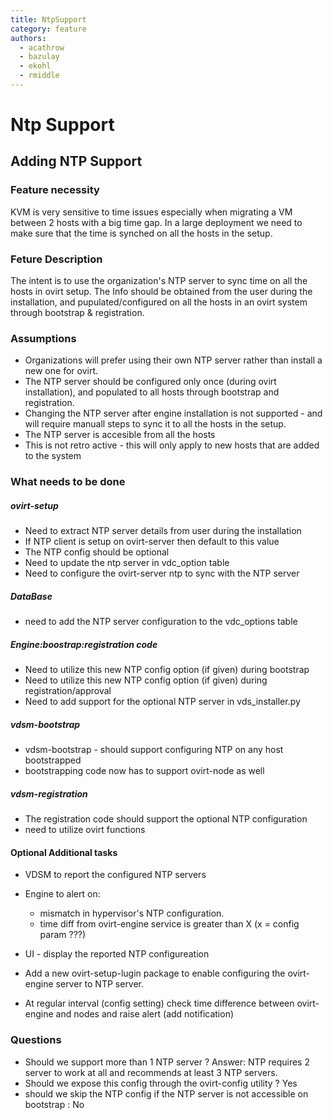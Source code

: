 ```yaml
---
title: NtpSupport
category: feature
authors:
  - acathrow
  - bazulay
  - ekohl
  - rmiddle
---
```


# Ntp Support

## Adding NTP Support

### Feature necessity

KVM is very sensitive to time issues especially when migrating a VM between 2 hosts with a big time gap. In a large deployment we need to make sure that the time is synched on all the hosts in the setup.

### Feture Description

The intent is to use the organization's NTP server to sync time on all the hosts in ovirt setup. The Info should be obtained from the user during the installation, and pupulated/configured on all the hosts in an ovirt system through bootstrap & registration.

### Assumptions

*   Organizations will prefer using their own NTP server rather than install a new one for ovirt.
*   The NTP server should be configured only once (during ovirt installation), and populated to all hosts through bootstrap and registration.
*   Changing the NTP server after engine installation is not supported - and will require manuall steps to sync it to all the hosts in the setup.
*   The NTP server is accesible from all the hosts
*   This is not retro active - this will only apply to new hosts that are added to the system

### What needs to be done

##### ovirt-setup

*   Need to extract NTP server details from user during the installation
*   If NTP client is setup on ovirt-server then default to this value
*   The NTP config should be optional
*   Need to update the ntp server in vdc_option table
*   Need to configure the ovirt-server ntp to sync with the NTP server

##### DataBase

*   need to add the NTP server configuration to the vdc_options table

##### Engine:boostrap:registration code

*   Need to utilize this new NTP config option (if given) during bootstrap
*   Need to utilize this new NTP config option (if given) during registration/approval
*   Need to add support for the optional NTP server in vds_installer.py

##### vdsm-bootstrap

*   vdsm-bootstrap - should support configuring NTP on any host bootstrapped
*   bootstrapping code now has to support ovirt-node as well

##### vdsm-registration

*   The registration code should support the optional NTP configuration
*   need to utilize ovirt functions

#### Optional Additional tasks

*   VDSM to report the configured NTP servers
*   Engine to alert on:

      * mismatch in hypervisor's NTP configuration.
      * time diff from ovirt-engine service is greater than X (x = config param ???)

*   UI - display the reported NTP configureation
*   Add a new ovirt-setup-lugin package to enable configuring the ovirt-engine server to NTP server.
*   At regular interval (config setting) check time difference between ovirt-engine and nodes and raise alert (add notification)

### Questions

*   Should we support more than 1 NTP server ? Answer: NTP requires 2 server to work at all and recommends at least 3 NTP servers.
*   Should we expose this config through the ovirt-config utility ? Yes
*   should we skip the NTP config if the NTP server is not accessible on bootstrap : No

